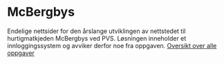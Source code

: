 # McBergbys
Endelige nettsider for den årslange utviklingen av nettstedet til hurtigmatkjeden McBergbys ved PVS. Løsningen inneholder et innloggingssystem og avviker derfor noe fra oppgaven.
[Oversikt over alle oppgaver](http://mcbergbys.no)
